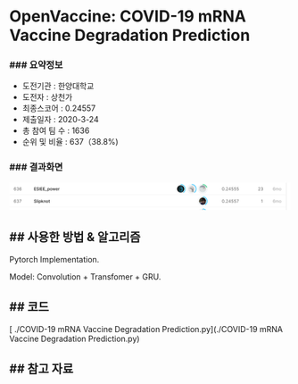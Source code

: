 #  OpenVaccine: COVID-19 mRNA Vaccine Degradation Prediction

### ### 요약정보

- 도전기관 : 한양대학교
- 도전자 : 상천가
- 최종스코어 : 0.24557
- 제출일자 : 2020-3-24
- 총 참여 팀 수 : 1636
- 순위 및 비율 : 637（38.8%)

### ### 결과화면

![leaderboard](./img/leaderboard.png)

## ## 사용한 방법 & 알고리즘

Pytorch Implementation.

Model: Convolution + Transfomer + GRU.

## ## 코드

[ ./COVID-19 mRNA Vaccine Degradation Prediction.py](./COVID-19 mRNA Vaccine Degradation Prediction.py)

## ## 참고 자료 

